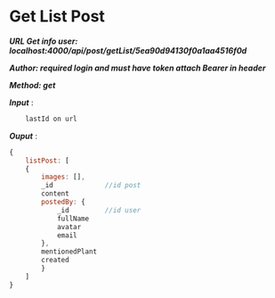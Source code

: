 # Get List Post
***URL Get info user: localhost:4000/api/post/getList/5ea90d94130f0a1aa4516f0d***

***Author: required login and must have token attach Bearer in header***

***Method: get***

***Input*** :

```js
    lastId on url
```

***Ouput*** :

```js
{
    listPost: [
    {
        images: [],
        _id             //id post
        content
        postedBy: {
            _id         //id user
            fullName
            avatar 
            email
        },
        mentionedPlant
        created
        }
    ]
}
```
